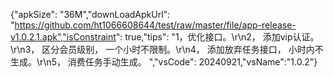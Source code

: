 {"apkSize": "36M","downLoadApkUrl": "https://github.com/ht1066608644/test/raw/master/file/app-release-v1.0.2.1.apk","isConstraint": true,"tips": "1，优化接口。\r\n2， 添加vip认证。\r\n3， 区分会员级别， 一个小时不限制。\r\n4， 添加放弃任务接口， 小时内不生成。\r\n5， 消费任务手动生成。 ","vsCode": 20240921,"vsName":"1.0.2"}

